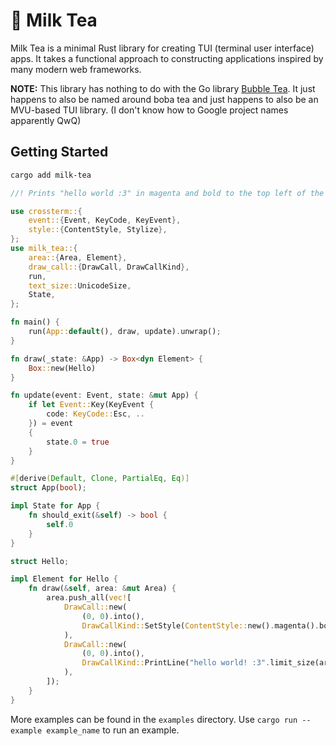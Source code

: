 # 🧋 Milk Tea

Milk Tea is a minimal Rust library for creating TUI (terminal user interface) apps. It takes a functional approach to constructing applications inspired by many modern web frameworks.

[Bubble Tea]: https://github.com/charmbracelet/bubbletea

**NOTE:** This library has nothing to do with the Go library [Bubble Tea]. It just happens to also be named around boba tea and just happens to also be an MVU-based TUI library. (I don't know how to Google project names apparently QwQ)

## Getting Started

```sh
cargo add milk-tea
```


```rust
//! Prints "hello world :3" in magenta and bold to the top left of the screen.

use crossterm::{
    event::{Event, KeyCode, KeyEvent},
    style::{ContentStyle, Stylize},
};
use milk_tea::{
    area::{Area, Element},
    draw_call::{DrawCall, DrawCallKind},
    run,
    text_size::UnicodeSize,
    State,
};

fn main() {
    run(App::default(), draw, update).unwrap();
}

fn draw(_state: &App) -> Box<dyn Element> {
    Box::new(Hello)
}

fn update(event: Event, state: &mut App) {
    if let Event::Key(KeyEvent {
        code: KeyCode::Esc, ..
    }) = event
    {
        state.0 = true
    }
}

#[derive(Default, Clone, PartialEq, Eq)]
struct App(bool);

impl State for App {
    fn should_exit(&self) -> bool {
        self.0
    }
}

struct Hello;

impl Element for Hello {
    fn draw(&self, area: &mut Area) {
        area.push_all(vec![
            DrawCall::new(
                (0, 0).into(),
                DrawCallKind::SetStyle(ContentStyle::new().magenta().bold()),
            ),
            DrawCall::new(
                (0, 0).into(),
                DrawCallKind::PrintLine("hello world! :3".limit_size(area.size())),
            ),
        ]);
    }
}
```

More examples can be found in the `examples` directory. Use `cargo run --example example_name` to run an example.

